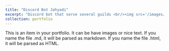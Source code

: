 ```yaml
---
title: "Discord Bot Jahyadi"
excerpt: "Discord bot that serve several guilds <br/><img src='/images/jahyadi.png'>"
collection: portfolio
---
```


This is an item in your portfolio. It can be have images or nice text. If you name the file .md, it will be parsed as markdown. If you name the file .html, it will be parsed as HTML. 
